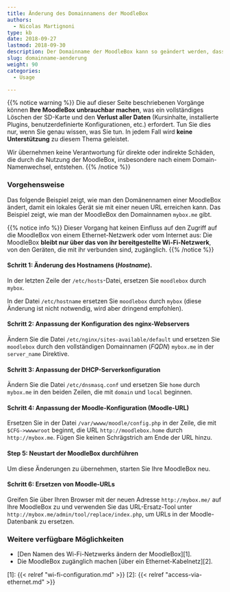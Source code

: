 ```yaml
---
title: Änderung des Domainnamens der MoodleBox
authors:
  - Nicolas Martignoni
type: kb
date: 2018-09-27
lastmod: 2018-09-30
description: Der Domainname der MoodleBox kann so geändert werden, dass er besser zu Ihrer eigenen lokalen Situation passt. In diesem Leitfaden wird erklärt, wie Sie den Domänennamen Ihrer MoodleBox ändern können.
slug: domainname-aenderung
weight: 90
categories:
  - Usage

---
```

{{% notice warning %}}
Die auf dieser Seite beschriebenen Vorgänge können __Ihre MoodleBox unbrauchbar machen__, was ein vollständiges Löschen der SD-Karte und den __Verlust aller Daten__ (Kursinhalte, installierte Plugins, benutzerdefinierte Konfigurationen, etc.) erfordert. Tun Sie dies nur, wenn Sie genau wissen, was Sie tun. In jedem Fall wird __keine Unterstützung__ zu diesem Thema geleistet.

Wir übernehmen keine Verantwortung für direkte oder indirekte Schäden, die durch die Nutzung der MoodleBox, insbesondere nach einem Domain-Namenwechsel, entstehen.
{{% /notice %}}

### Vorgehensweise

Das folgende Beispiel zeigt, wie man den Domänennamen einer MoodleBox ändert, damit ein lokales Gerät sie mit einer neuen URL erreichen kann. Das Beispiel zeigt, wie man der MoodleBox den Domainnamen `mybox.me` gibt.

{{% notice info %}}
Dieser Vorgang hat keinen Einfluss auf den Zugriff auf die MoodleBox von einem Ethernet-Netzwerk oder vom Internet aus: Die MoodleBox __bleibt nur über das von ihr bereitgestellte Wi-Fi-Netzwerk__, von den Geräten, die mit ihr verbunden sind, zugänglich.
{{% /notice %}}

#### Schritt 1: Änderung des Hostnamens (_Hostname_).

In der letzten Zeile der `/etc/hosts`-Datei, ersetzen Sie `moodlebox` durch `mybox`.

In der Datei `/etc/hostname` ersetzen Sie `moodlebox` durch `mybox` (diese Änderung ist nicht notwendig, wird aber dringend empfohlen).

#### Schritt 2: Anpassung der Konfiguration des nginx-Webservers

Ändern Sie die Datei `/etc/nginx/sites-available/default` und ersetzen Sie `moodlebox` durch den vollständigen Domainnamen (_FQDN_) `mybox.me` in der `server_name` Direktive.

#### Schritt 3: Anpassung der DHCP-Serverkonfiguration

Ändern Sie die Datei `/etc/dnsmasq.conf` und ersetzen Sie `home` durch `mybox.me` in den beiden Zeilen, die mit `domain` und `local` beginnen.

#### Schritt 4: Anpassung der Moodle-Konfiguration (Moodle-URL)

Ersetzen Sie in der Datei `/var/wwww/moodle/config.php` in der Zeile, die mit `$CFG->wwwwroot` beginnt, die URL `http://moodlebox.home` durch `http://mybox.me`. Fügen Sie keinen Schrägstrich am Ende der URL hinzu.

#### Step 5: Neustart der MoodleBox durchführen

Um diese Änderungen zu übernehmen, starten Sie Ihre MoodleBox neu.

#### Schritt 6: Ersetzen von Moodle-URLs

Greifen Sie über Ihren Browser mit der neuen Adresse `http://mybox.me/` auf Ihre MoodleBox zu und verwenden Sie das URL-Ersatz-Tool unter `http://mybox.me/admin/tool/replace/index.php`, um URLs in der Moodle-Datenbank zu ersetzen.

### Weitere verfügbare Möglichkeiten

- [Den Namen des Wi-Fi-Netzwerks ändern der MoodleBox][1].
- Die MoodleBox zugänglich machen [über ein Ethernet-Kabelnetz][2].

 [1]: {{< relref "wi-fi-configuration.md" >}}
 [2]: {{< relref "access-via-ethernet.md" >}}
